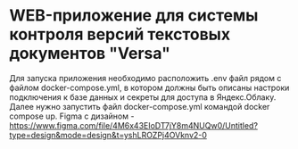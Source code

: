 # WEB-приложение для системы контроля версий текстовых документов "Versa" #
Для запуска приложения необходимо расположить .env файл рядом с файлом docker-compose.yml, в котором должны быть описаны настроки подключения к базе данных и секреты для доступа в Яндекс.Облаку.
Далее нужно запустить файл docker-compose.yml командой docker compose up.
Figma с дизайном - https://www.figma.com/file/4M6x43EIoDT7jY8m4NUQw0/Untitled?type=design&mode=design&t=yshLROZPj4OVknv2-0 

